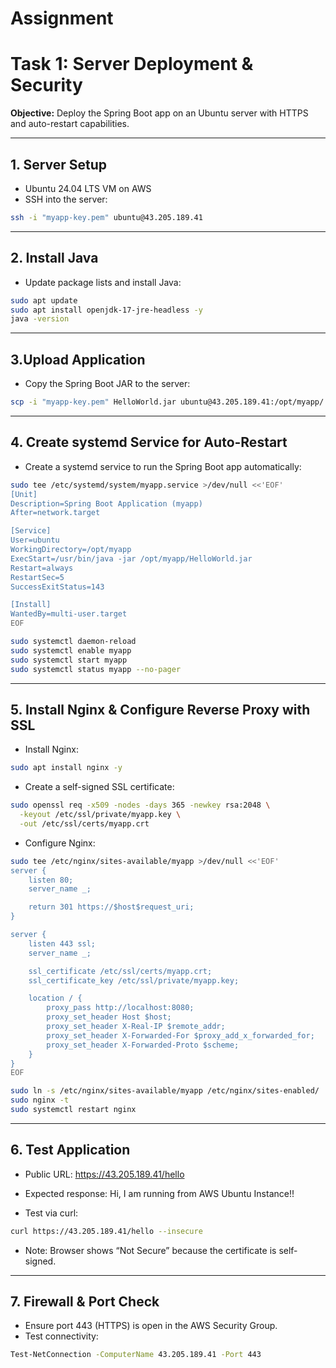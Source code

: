 # Assignment
# Task 1: Server Deployment & Security

**Objective:** Deploy the Spring Boot app on an Ubuntu server with HTTPS and auto-restart capabilities.

---

## 1. Server Setup
- Ubuntu 24.04 LTS VM on AWS
- SSH into the server:
```bash
ssh -i "myapp-key.pem" ubuntu@43.205.189.41
```

---

## 2. Install Java
- Update package lists and install Java:
```bash
sudo apt update
sudo apt install openjdk-17-jre-headless -y
java -version
```

---

## 3.Upload Application
- Copy the Spring Boot JAR to the server:
```bash
scp -i "myapp-key.pem" HelloWorld.jar ubuntu@43.205.189.41:/opt/myapp/
```

---

## 4. Create systemd Service for Auto-Restart
- Create a systemd service to run the Spring Boot app automatically:
```bash
sudo tee /etc/systemd/system/myapp.service >/dev/null <<'EOF'
[Unit]
Description=Spring Boot Application (myapp)
After=network.target

[Service]
User=ubuntu
WorkingDirectory=/opt/myapp
ExecStart=/usr/bin/java -jar /opt/myapp/HelloWorld.jar
Restart=always
RestartSec=5
SuccessExitStatus=143

[Install]
WantedBy=multi-user.target
EOF

sudo systemctl daemon-reload
sudo systemctl enable myapp
sudo systemctl start myapp
sudo systemctl status myapp --no-pager
```

---

## 5. Install Nginx & Configure Reverse Proxy with SSL
- Install Nginx:
```bash
sudo apt install nginx -y
```

- Create a self-signed SSL certificate:

```bash
sudo openssl req -x509 -nodes -days 365 -newkey rsa:2048 \
  -keyout /etc/ssl/private/myapp.key \
  -out /etc/ssl/certs/myapp.crt
```

- Configure Nginx:

```bash
sudo tee /etc/nginx/sites-available/myapp >/dev/null <<'EOF'
server {
    listen 80;
    server_name _;

    return 301 https://$host$request_uri;
}

server {
    listen 443 ssl;
    server_name _;

    ssl_certificate /etc/ssl/certs/myapp.crt;
    ssl_certificate_key /etc/ssl/private/myapp.key;

    location / {
        proxy_pass http://localhost:8080;
        proxy_set_header Host $host;
        proxy_set_header X-Real-IP $remote_addr;
        proxy_set_header X-Forwarded-For $proxy_add_x_forwarded_for;
        proxy_set_header X-Forwarded-Proto $scheme;
    }
}
EOF

sudo ln -s /etc/nginx/sites-available/myapp /etc/nginx/sites-enabled/
sudo nginx -t
sudo systemctl restart nginx
```

---

## 6. Test Application
- Public URL: https://43.205.189.41/hello
- Expected response: Hi, I am running from AWS Ubuntu Instance!!

- Test via curl:
```bash
curl https://43.205.189.41/hello --insecure
```

- Note: Browser shows “Not Secure” because the certificate is self-signed.

---

## 7. Firewall & Port Check
- Ensure port 443 (HTTPS) is open in the AWS Security Group.
- Test connectivity:
```bash
Test-NetConnection -ComputerName 43.205.189.41 -Port 443
```
